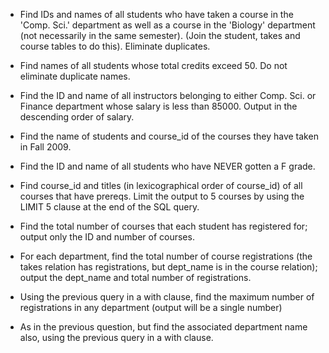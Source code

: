 - Find IDs and names of all students who have taken a course in the 'Comp. Sci.' department as well as a course in the 'Biology' department  (not necessarily in the same semester).  (Join the student, takes and course tables to do this). Eliminate duplicates.

- Find names of all students whose total credits exceed 50. Do not eliminate duplicate names.

- Find the ID and name of all instructors belonging to either Comp. Sci. or Finance department whose salary is less than 85000. Output in the descending order of salary.

- Find the name of students and course_id of the courses they have taken in Fall 2009.

- Find the ID and name of all students who have NEVER gotten a F grade.

- Find course_id and titles (in lexicographical order of course_id) of all courses that have prereqs. Limit the output to 5 courses by using the LIMIT 5 clause at the end of the SQL query.

- Find the total number of courses that each student has registered for; output only the ID and number of courses.

- For each department, find the total number of course registrations (the takes relation has registrations, but dept_name is in the course relation); output the dept_name and total number of registrations.

- Using the previous query in a with clause, find the maximum number of registrations in any department (output will be a single number)

- As in the previous question, but find the associated department name also, using the previous query in a with clause.